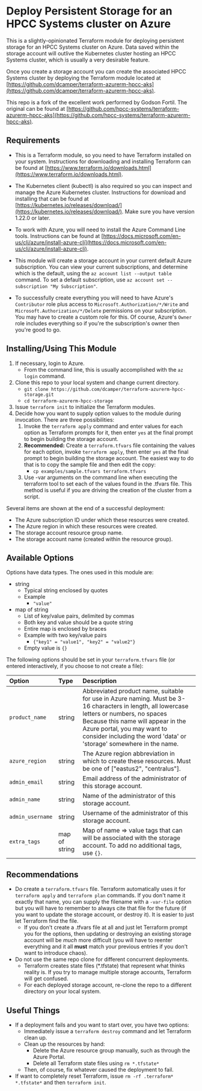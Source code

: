# Deploy Persistent Storage for an HPCC Systems cluster on Azure

This is a slightly-opinionated Terraform module for deploying persistent storage for an HPCC Systems cluster on Azure.  Data saved within the storage account will outlive the Kubernetes cluster hosting an HPCC Systems cluster, which is usually a very desirable feature.

Once you create a storage account you can create the associated HPCC Systems cluster by deploying the Terraform module located at [https://github.com/dcamper/terraform-azurerm-hpcc-aks](https://github.com/dcamper/terraform-azurerm-hpcc-aks).

This repo is a fork of the excellent work performed by Godson Fortil.  The original can be found at [https://github.com/hpcc-systems/terraform-azurerm-hpcc-aks](https://github.com/hpcc-systems/terraform-azurerm-hpcc-aks).

## Requirements

* This is a Terraform module, so you need to have Terraform installed on your system.  Instructions for downloading and installing Terraform can be found at [https://www.terraform.io/downloads.html](https://www.terraform.io/downloads.html).

* The Kubernetes client (kubectl) is also required so you can inspect and manage the Azure Kubernetes cluster.  Instructions for download and installing that can be found at [https://kubernetes.io/releases/download/](https://kubernetes.io/releases/download/).  Make sure you have version 1.22.0 or later.

* To work with Azure, you will need to install the Azure Command Line tools.  Instructions can be found at [https://docs.microsoft.com/en-us/cli/azure/install-azure-cli](https://docs.microsoft.com/en-us/cli/azure/install-azure-cli).

* This module will create a storage account in your current default Azure subscription.  You can view your current subscriptions, and determine which is the default, using the `az account list --output table` command.  To set a default subscription, use `az account set --subscription "My Subscription"`.

* To successfully create everything you will need to have Azure's `Contributor` role plus access to `Microsoft.Authorization/*/Write` and `Microsoft.Authorization/*/Delete` permissions on your subscription.  You may have to create a custom role for this.  Of course, Azure's `Owner` role includes everything so if you're the subscription's owner then you're good to go.

## Installing/Using This Module

1. If necessary, login to Azure.
	* From the command line, this is usually accomplished with the `az login` command.
1. Clone this repo to your local system and change current directory.
	* `git clone https://github.com/dcamper/terraform-azurerm-hpcc-storage.git`
	* `cd terraform-azurerm-hpcc-storage`
1. Issue `terraform init` to initialize the Terraform modules.
1. Decide how you want to supply option values to the module during invocation.  There are three possibilities:
	1. Invoke the `terraform apply` command and enter values for each option as Terraform prompts for it, then enter `yes` at the final prompt to begin building the storage account.
	1. **Recommended:**  Create a `terraform.tfvars` file containing the values for each option, invoke `terraform apply`, then enter `yes` at the final prompt to begin building the storage account.  The easiest way to do that is to copy the sample file and then edit the copy:
		* `cp examples/sample.tfvars terraform.tfvars`
	1. Use -var arguments on the command line when executing the terraform tool to set each of the values found in the .tfvars file.  This method is useful if you are driving the creation of the cluster from a script.

Several items are shown at the end of a successful deployment:
* The Azure subscription ID under which these resources were created.
* The Azure region in which these resources were created.
* The storage account resource group name.
* The storage account name (created within the resource group).

## Available Options

Options have data types.  The ones used in this module are:
* string
	* Typical string enclosed by quotes
	* Example
		* `"value"`
* map of string
	* List of key/value pairs, delimited by commas
	* Both key and value should be a quote string
	* Entire map is enclosed by braces
	* Example with two key/value pairs
		* `{"key1" = "value1", "key2" = "value2"}`
	* Empty value is `{}`

The following options should be set in your `terraform.tfvars` file (or entered interactively, if you choose to not create a file):

|Option|Type|Description|
|:-----|:---|:----------|
| `product_name` | string | Abbreviated product name, suitable for use in Azure naming. Must be 3-16 characters in length, all lowercase letters or numbers, no spaces Because this name will appear in the Azure portal, you may want to consider including the word 'data' or 'storage' somewhere in the name. |
| `azure_region` | string  | The Azure region abbreviation in which to create these resources. Must be one of ["eastus2", "centralus"]. |
| `admin_email` | string  | Email address of the administrator of this storage account. |
| `admin_name` | string  | Name of the administrator of this storage account. |
| `admin_username` | string  | Username of the administrator of this storage account. |
| `extra_tags` | map of string  | Map of name => value tags that can will be associated with the storage account. To add no additional tags, use `{}`. |

## Recommendations

* Do create a `terraform.tfvars` file.  Terraform automatically uses it for `terraform apply` and `terraform plan` commands.  If you don't name it exactly that name, you can supply the filename with a `-var-file` option but you will have to remember to always cite that file for the future (if you want to update the storage account, or destroy it).  It is easier to just let Terraform find the file.
	* If you don't create a .tfvars file at all and just let Terraform prompt you for the options, then updating or destroying an existing storage account will be *much* more difficult (you will have to reenter everything and it all **must** match your previous entries if you don't want to introduce chaos).
* Do not use the same repo clone for different concurrent deployments.
	* Terraform creates state files (*.tfstate) that represent what thinks reality is.  If you try to manage multiple storage accounts, Terraform will get confused.
	* For each deployed storage account, re-clone the repo to a different directory on your local system.

## Useful Things

* If a deployment fails and you want to start over, you have two options:
	* Immediately issue a `terraform destroy` command and let Terraform clean up.
	* Clean up the resources by hand:
		* Delete the Azure resource group manually, such as through the Azure Portal.
		* Delete all Terraform state files using `rm *.tfstate*`
	* Then, of course, fix whatever caused the deployment to fail.
* If want to completely reset Terraform, issue `rm -rf .terraform* *.tfstate*` and then `terraform init`.
